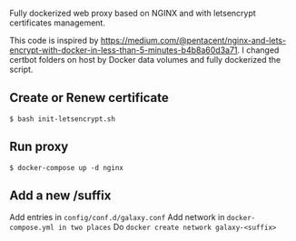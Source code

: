 Fully dockerized web proxy based on NGINX and with letsencrypt certificates management.

This code is inspired by https://medium.com/@pentacent/nginx-and-lets-encrypt-with-docker-in-less-than-5-minutes-b4b8a60d3a71. I changed certbot folders on host by Docker data volumes and fully dockerized the script.

## Create or Renew certificate
```$ bash init-letsencrypt.sh```

## Run proxy
```$ docker-compose up -d nginx```

## Add a new /suffix
Add entries in ```config/conf.d/galaxy.conf```
Add network in ```docker-compose.yml in two places```
Do ```docker create network galaxy-<suffix>```
